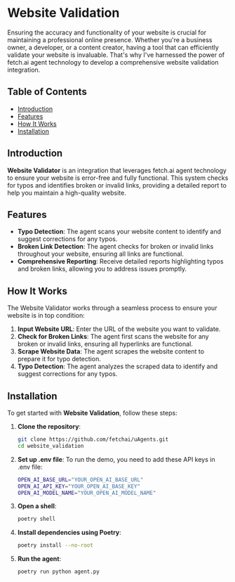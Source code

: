 # Website Validation

Ensuring the accuracy and functionality of your website is crucial for maintaining a professional online presence. Whether you're a business owner, a developer, or a content creator, having a tool that can efficiently validate your website is invaluable. That's why I've harnessed the power of fetch.ai agent technology to develop a comprehensive website validation integration.

## Table of Contents

- [Introduction](#introduction)
- [Features](#features)
- [How It Works](#how-it-works)
- [Installation](#installation)

## Introduction

**Website Validator** is an integration that leverages fetch.ai agent technology to ensure your website is error-free and fully functional. This system checks for typos and identifies broken or invalid links, providing a detailed report to help you maintain a high-quality website.

## Features

- **Typo Detection**: The agent scans your website content to identify and suggest corrections for any typos.
- **Broken Link Detection**: The agent checks for broken or invalid links throughout your website, ensuring all links are functional.
- **Comprehensive Reporting**: Receive detailed reports highlighting typos and broken links, allowing you to address issues promptly.

## How It Works

The Website Validator works through a seamless process to ensure your website is in top condition:

1. **Input Website URL**: Enter the URL of the website you want to validate.
2. **Check for Broken Links**: The agent first scans the website for any broken or invalid links, ensuring all hyperlinks are functional.
3. **Scrape Website Data**: The agent scrapes the website content to prepare it for typo detection.
4. **Typo Detection**: The agent analyzes the scraped data to identify and suggest corrections for any typos.

## Installation

To get started with **Website Validation**, follow these steps:

1. **Clone the repository**:
   ```bash
   git clone https://github.com/fetchai/uAgents.git
   cd website_validation

2. **Set up .env file**:
   To run the demo, you need to add these API keys in .env file:
   ```bash
   OPEN_AI_BASE_URL="YOUR_OPEN_AI_BASE_URL"
   OPEN_AI_API_KEY="YOUR_OPEN_AI_BASE_KEY"
   OPEN_AI_MODEL_NAME="YOUR_OPEN_AI_MODEL_NAME"
3. **Open a shell**:
   ```bash
   poetry shell

4. **Install dependencies using Poetry**:
   ```bash
   poetry install --no-root
5. **Run the agent**:
   ```bash
   poetry run python agent.py
